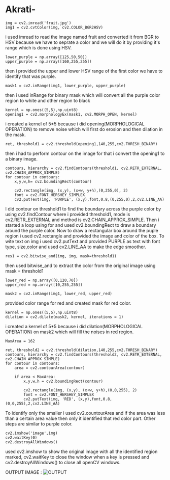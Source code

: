 # Akrati-
    img = cv2.imread('fruit.jpg')
    img1 = cv2.cvtColor(img, cv2.COLOR_BGR2HSV)

i used imread to read the image named fruit and converted it from BGR to HSV because we have to seprate a color and we will do it by providing it's range which is done using HSV.

    lower_purple = np.array([125,50,50])
    upper_purple = np.array([160,255,255])

then i provided the upper and lower HSV range of the first color we have to identify that was purple.

    mask1 = cv2.inRange(img1, lower_purple, upper_purple)

then i used inRange for binary mask which will convert all the purple color region to white and other region to black

    kernel = np.ones((5,5),np.uint8)  
    opening1 = cv2.morphologyEx(mask1, cv2.MORPH_OPEN, kernel)

i created a kernel of 5*5 because i did opening(MORPHOLOGICAL OPERATION) to remove noise which will first do erosion and then dilation in the mask.

    ret, threshold1 = cv2.threshold(opening1,140,255,cv2.THRESH_BINARY)

then i had to perform contour on the image for that i convert the opening1 to a binary image.

    contours, hierarchy = cv2.findContours(threshold1, cv2.RETR_EXTERNAL, cv2.CHAIN_APPROX_SIMPLE)
    for contour in contours:
        x,y,w,h= cv2.boundingRect(contour) 

        cv2.rectangle(img, (x,y), (x+w, y+h),(0,255,0), 2)
        font = cv2.FONT_HERSHEY_SIMPLEX
        cv2.putText(img, 'PURPLE', (x,y),font,0.8,(0,255,0),2,cv2.LINE_AA)

I did contour on threshold1 to find the boundary across the purple color by using cv2.findContour where i provided threshold1, mode is cv2.RETR_EXTERNAL and method is cv2.CHAIN_APPROX_SIMPLE. Then i started a loop using for and used cv2.boundingRect to draw a boundary around the purple color. 
Now to draw a rectangular box around the puple region i used cv2.rectangle and provided the image and color of the box.
To wite text on img i used cv2.putText and provided PURPLE as text with font type, size,color and used cv2.LINE_AA to make the edge smoother.

    res1 = cv2.bitwise_and(img, img, mask=threshold1)
then used bitwise_and to extract the color from the original image using mask = threshold1

    lower_red = np.array([0,120,70])
    upper_red = np.array([10,255,255])

    mask2 = cv2.inRange(img1, lower_red, upper_red)

provided color range for red and created mask for red color.

    kernel = np.ones((5,5),np.uint8)
    dilation = cv2.dilate(mask2, kernel, iterations = 1)

i created a kernel of 5*5 because i did dilation(MORPHOLOGICAL OPERATION) on mask2 which will fill the noises in red region.

    MaxArea = 162

    ret, threshold2 = cv2.threshold(dilation,140,255,cv2.THRESH_BINARY) 
    contours, hierarchy = cv2.findContours(threshold2, cv2.RETR_EXTERNAL, cv2.CHAIN_APPROX_SIMPLE)
    for contour in contours:
        area = cv2.contourArea(contour)

        if area < MaxArea:
            x,y,w,h = cv2.boundingRect(contour)

            cv2.rectangle(img, (x,y), (x+w, y+h),(0,0,255), 2)
            font = cv2.FONT_HERSHEY_SIMPLEX
            cv2.putText(img, 'RED', (x,y),font,0.8,(0,0,255),2,cv2.LINE_AA)

To identify only the smaller i used cv2.countourArea and if the area was less than a certain area value then only it identified that red color part. Other steps are similar to purple color.

    cv2.imshow('image',img)
    cv2.waitKey(0)
    cv2.destroyAllWindows()

used cv2.imshow to show the original image with all the identified region marked, cv2.waitKey to close the window when a key is pressed and cv2.destroyAllWindows() to close all openCV windows.

OUTPUT IMAGE : 
![OUTPUT ](https://github.com/user-attachments/assets/2634b8c9-5e3f-4bba-bb7c-90362ec1a7ef)
